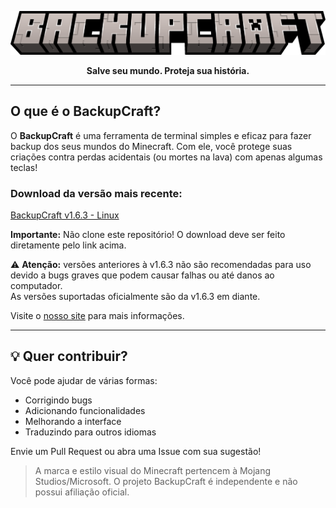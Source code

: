 <a href="https://github.com/SynthX7/BackupCraft/">
<p align="center">
  <img src="backupcraft.png" alt="BackupCraft banner">
</p>
</a>
<p align="center"><strong>Salve seu mundo. Proteja sua história.</strong></p>

---

## O que é o BackupCraft?

O **BackupCraft** é uma ferramenta de terminal simples e eficaz para fazer backup dos seus mundos do Minecraft. Com ele, você protege suas criações contra perdas acidentais (ou mortes na lava) com apenas algumas teclas!

### Download da versão mais recente:
[BackupCraft v1.6.3 - Linux](https://github.com/SynthX7/BackupCraft/releases/tag/v1.6.3)

**Importante:** Não clone este repositório! O download deve ser feito diretamente pelo link acima.

⚠️ **Atenção:** versões anteriores à v1.6.3 não são recomendadas para uso devido a bugs graves que podem causar falhas ou até danos ao computador.  
As versões suportadas oficialmente são da v1.6.3 em diante.

Visite o [nosso site](https://backupcraft.netlify.app/) para mais informações.

---

## 💡 Quer contribuir?

Você pode ajudar de várias formas:
- Corrigindo bugs
- Adicionando funcionalidades
- Melhorando a interface
- Traduzindo para outros idiomas

Envie um Pull Request ou abra uma Issue com sua sugestão!

> A marca e estilo visual do Minecraft pertencem à Mojang Studios/Microsoft. O projeto BackupCraft é independente e não possui afiliação oficial.
